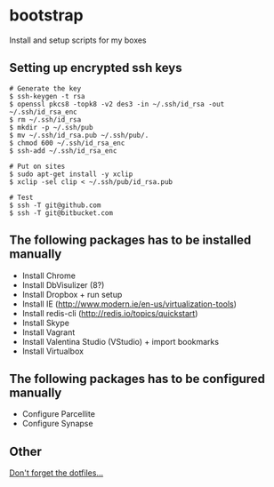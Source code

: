 bootstrap
=========

Install and setup scripts for my boxes

## Setting up encrypted ssh keys

	# Generate the key
	$ ssh-keygen -t rsa
	$ openssl pkcs8 -topk8 -v2 des3 -in ~/.ssh/id_rsa -out ~/.ssh/id_rsa_enc
	$ rm ~/.ssh/id_rsa
	$ mkdir -p ~/.ssh/pub
	$ mv ~/.ssh/id_rsa.pub ~/.ssh/pub/.
	$ chmod 600 ~/.ssh/id_rsa_enc
	$ ssh-add ~/.ssh/id_rsa_enc

	# Put on sites
	$ sudo apt-get install -y xclip
	$ xclip -sel clip < ~/.ssh/pub/id_rsa.pub

	# Test
	$ ssh -T git@github.com
	$ ssh -T git@bitbucket.com


## The following packages has to be installed manually

* Install Chrome
* Install DbVisulizer (8?)
* Install Dropbox + run setup
* Install IE (http://www.modern.ie/en-us/virtualization-tools)
* Install redis-cli (http://redis.io/topics/quickstart)
* Install Skype
* Install Vagrant
* Install Valentina Studio (VStudio) + import bookmarks
* Install Virtualbox


## The following packages has to be configured manually

* Configure Parcellite
* Configure Synapse


## Other

[Don't forget the dotfiles...](http://www.github.com/niklasae/dotfiles)

